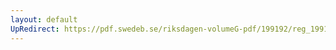 ```yaml
---
layout: default
UpRedirect: https://pdf.swedeb.se/riksdagen-volumeG-pdf/199192/reg_199192/reg_199192_0271.pdf
---
```

